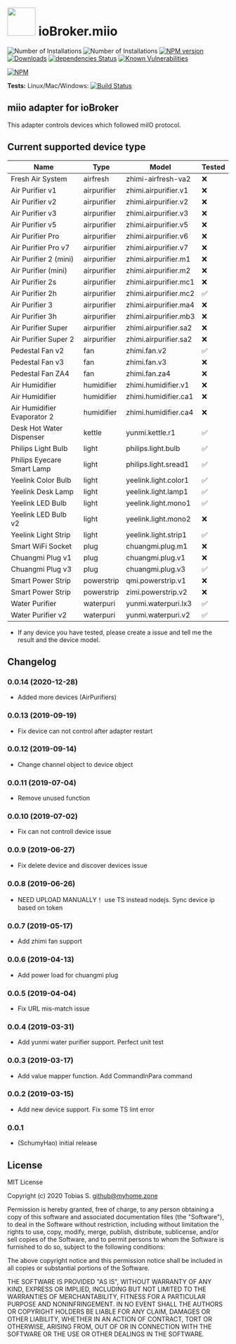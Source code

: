 <h1>
    <img src="admin/miio.png" width="64"/>
    ioBroker.miio
</h1>

![Number of Installations](http://iobroker.live/badges/miio-installed.svg) 
![Number of Installations](http://iobroker.live/badges/miio-stable.svg) 
[![NPM version](http://img.shields.io/npm/v/iobroker.miio.svg)](https://www.npmjs.com/package/iobroker.miio)
[![Downloads](https://img.shields.io/npm/dm/iobroker.miio.svg)](https://www.npmjs.com/package/iobroker.miio)
[![dependencies Status](https://status.david-dm.org/gh/dontobi/iobroker.miio.svg)](https://david-dm.org/dontobi/iobroker.miio)
[![Known Vulnerabilities](https://snyk.io/test/github/dontobi/ioBroker.miio/badge.svg)](https://snyk.io/test/github/dontobi/ioBroker.miio)

[![NPM](https://nodei.co/npm/iobroker.miio.png?downloads=true)](https://nodei.co/npm/iobroker.miio/)

**Tests:** Linux/Mac/Windows: [![Build Status](https://travis-ci.com/dontobi/ioBroker.miio.svg?branch=master)](https://travis-ci.com/dontobi/ioBroker.miio)


## miio adapter for ioBroker

This adapter controls devices which followed miIO protocol.


## Current supported device type

| Name                        | Type        | Model                 | Tested |
|---|---|---|---|
| Fresh Air System            | airfresh    | zhimi-airfresh-va2    | ❌     |
| Air Purifier v1             | airpurifier | zhimi.airpurifier.v1  | ❌     |
| Air Purifier v2             | airpurifier | zhimi.airpurifier.v2  | ❌     |
| Air Purifier v3             | airpurifier | zhimi.airpurifier.v3  | ❌     |
| Air Purifier v5             | airpurifier | zhimi.airpurifier.v5  | ❌     |
| Air Purifier Pro            | airpurifier | zhimi.airpurifier.v6  | ❌     |
| Air Purifier Pro v7         | airpurifier | zhimi.airpurifier.v7  | ❌     |
| Air Purifier 2 (mini)       | airpurifier | zhimi.airpurifier.m1  | ❌     |
| Air Purifier (mini)         | airpurifier | zhimi.airpurifier.m2  | ❌     |
| Air Purifier 2s             | airpurifier | zhimi.airpurifier.mc1 | ❌     |
| Air Purifier 2h             | airpurifier | zhimi.airpurifier.mc2 | ✅     |
| Air Purifier 3              | airpurifier | zhimi.airpurifier.ma4 | ❌     |
| Air Purifier 3h             | airpurifier | zhimi.airpurifier.mb3 | ❌     |
| Air Purifier Super          | airpurifier | zhimi.airpurifier.sa2 | ❌     |
| Air Purifier Super 2        | airpurifier | zhimi.airpurifier.sa2 | ❌     |
| Pedestal Fan v2             | fan         | zhimi.fan.v2          | ✅     |
| Pedestal Fan v3             | fan         | zhimi.fan.v3          | ❌     |
| Pedestal Fan ZA4            | fan         | zhimi.fan.za4         | ❌     |
| Air Humidifier              | humidifier  | zhimi.humidifier.v1   | ❌     |
| Air Humidifier              | humidifier  | zhimi.humidifier.ca1  | ❌     |
| Air Humidifier Evaporator 2 | humidifier  | zhimi.humidifier.ca4  | ❌     |
| Desk Hot Water Dispenser    | kettle      | yunmi.kettle.r1       | ✅     |
| Philips Light Bulb          | light       | philips.light.bulb    | ✅     |
| Philips Eyecare Smart Lamp  | light       | philips.light.sread1  | ✅     |
| Yeelink Color Bulb          | light       | yeelink.light.color1  | ✅     |
| Yeelink Desk Lamp           | light       | yeelink.light.lamp1   | ✅     |
| Yeelink LED Bulb            | light       | yeelink.light.mono1   | ✅     |
| Yeelink LED Bulb v2         | light       | yeelink.light.mono2   | ❌     |
| Yeelink Light Strip         | light       | yeelink.light.strip1  | ✅     |
| Smart WiFi Socket           | plug        | chuangmi.plug.m1      | ❌     |
| Chuangmi Plug v1            | plug        | chuangmi.plug.v1      | ❌     |
| Chuangmi Plug v3            | plug        | chuangmi.plug.v3      | ✅     |
| Smart Power Strip           | powerstrip  | qmi.powerstrip.v1     | ❌     |
| Smart Power Strip           | powerstrip  | zimi.powerstrip.v2    | ❌     |
| Water Purifier              | waterpuri   | yunmi.waterpuri.lx3   | ✅     |
| Water Purifier v2           | waterpuri   | yunmi.waterpuri.v2    | ✅     |

- If any device you have tested, please create a issue and tell me the result and the device model.


## Changelog

### 0.0.14 (2020-12-28)
* Added more devices (AirPurifiers)

### 0.0.13 (2019-09-19)
* Fix device can not control after adapter restart

### 0.0.12 (2019-09-14)
* Change channel object to device object

### 0.0.11 (2019-07-04)
* Remove unused function

### 0.0.10 (2019-07-02)
* Fix can not controll device issue

### 0.0.9 (2019-06-27)
* Fix delete device and discover devices issue

### 0.0.8 (2019-06-26)
* NEED UPLOAD MANUALLY！ use TS instead nodejs. Sync device ip based on token 

### 0.0.7 (2019-05-17)
* Add zhimi fan support

### 0.0.6 (2019-04-13)
* Add power load for chuangmi plug

### 0.0.5 (2019-04-04)
* Fix URL mis-match issue

### 0.0.4 (2019-03-31)
* Add yunmi water purifier support. Perfect unit test

### 0.0.3 (2019-03-17)
* Add value mapper function. Add CommandInPara command

### 0.0.2 (2019-03-15)
* Add new device support. Fix some TS lint error

### 0.0.1
* (SchumyHao) initial release


## License

MIT License

Copyright (c) 2020 Tobias S. <github@myhome.zone>

Permission is hereby granted, free of charge, to any person obtaining a copy
of this software and associated documentation files (the "Software"), to deal
in the Software without restriction, including without limitation the rights
to use, copy, modify, merge, publish, distribute, sublicense, and/or sell
copies of the Software, and to permit persons to whom the Software is
furnished to do so, subject to the following conditions:

The above copyright notice and this permission notice shall be included in all
copies or substantial portions of the Software.

THE SOFTWARE IS PROVIDED "AS IS", WITHOUT WARRANTY OF ANY KIND, EXPRESS OR
IMPLIED, INCLUDING BUT NOT LIMITED TO THE WARRANTIES OF MERCHANTABILITY,
FITNESS FOR A PARTICULAR PURPOSE AND NONINFRINGEMENT. IN NO EVENT SHALL THE
AUTHORS OR COPYRIGHT HOLDERS BE LIABLE FOR ANY CLAIM, DAMAGES OR OTHER
LIABILITY, WHETHER IN AN ACTION OF CONTRACT, TORT OR OTHERWISE, ARISING FROM,
OUT OF OR IN CONNECTION WITH THE SOFTWARE OR THE USE OR OTHER DEALINGS IN THE
SOFTWARE.
